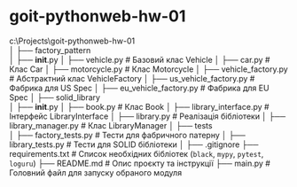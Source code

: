# goit-pythonweb-hw-01

c:\Projects\goit-pythonweb-hw-01\
│
├── factory_pattern\
│   ├── __init__.py
│   ├── vehicle.py          # Базовий клас Vehicle
│   ├── car.py              # Клас Car
│   ├── motorcycle.py       # Клас Motorcycle
│   ├── vehicle_factory.py  # Абстрактний клас VehicleFactory
│   ├── us_vehicle_factory.py # Фабрика для US Spec
│   ├── eu_vehicle_factory.py # Фабрика для EU Spec
│
├── solid_library\
│   ├── __init__.py
│   ├── book.py             # Клас Book
│   ├── library_interface.py # Інтерфейс LibraryInterface
│   ├── library.py          # Реалізація бібліотеки
│   ├── library_manager.py  # Клас LibraryManager
│
├── tests\
│   ├── factory_tests.py    # Тести для фабричного патерну
│   ├── library_tests.py    # Тести для SOLID бібліотеки
│
├── .gitignore
├── requirements.txt        # Список необхідних бібліотек (`black`, `mypy`, `pytest`, `loguru`)
├── README.md               # Опис проєкту та інструкції
├── main.py                 # Головний файл для запуску обраного модуля
